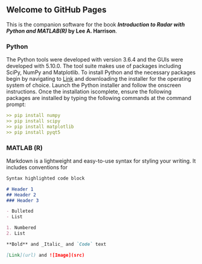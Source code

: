 ## Welcome to GitHub Pages
This is the companion software for the book **_Introduction to Radar with Python and MATLAB(R)_ by Lee A. Harrison**.

### Python

The Python tools were developed with version 3.6.4 and the GUIs were developed with 5.10.0.  The  tool  suite  makes  use  of  packages  including  SciPy,  NumPy and  Matplotlib. To install Python and the necessary packages begin by navigating to [Link](http://python.org) and downloading the installer for the operating system of choice. Launch the Python installer and follow the onscreen instructions. Once the installation iscomplete, ensure the following packages are installed by typing the following commands at the command prompt:

```markdown
>> pip install numpy
>> pip install scipy
>> pip install matplotlib
>> pip install pyqt5
```

### MATLAB (R)

Markdown is a lightweight and easy-to-use syntax for styling your writing. It includes conventions for

```markdown
Syntax highlighted code block

# Header 1
## Header 2
### Header 3

- Bulleted
- List

1. Numbered
2. List

**Bold** and _Italic_ and `Code` text

[Link](url) and ![Image](src)
```
